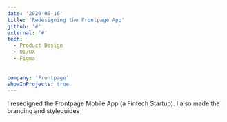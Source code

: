 ```yaml
---
date: '2020-09-16'
title: 'Redesigning the Frontpage App'
github: '#'
external: '#'
tech:
  - Product Design
  - UI/UX
  - Figma
  
 
company: 'Frontpage'
showInProjects: true
---
```


I resedigned the Frontpage Mobile App  (a Fintech Startup).  I also made the branding and styleguides